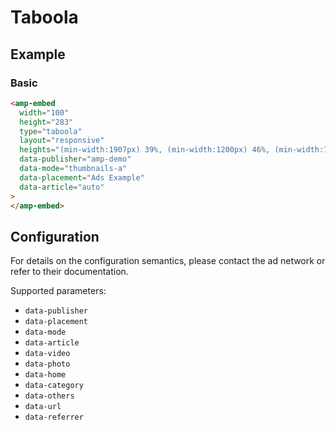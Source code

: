 # Taboola

## Example

### Basic

```html
<amp-embed
  width="100"
  height="283"
  type="taboola"
  layout="responsive"
  heights="(min-width:1907px) 39%, (min-width:1200px) 46%, (min-width:780px) 64%, (min-width:480px) 98%, (min-width:460px) 167%, 196%"
  data-publisher="amp-demo"
  data-mode="thumbnails-a"
  data-placement="Ads Example"
  data-article="auto"
>
</amp-embed>
```

## Configuration

For details on the configuration semantics, please contact the ad network or refer to their documentation.

Supported parameters:

-   `data-publisher`
-   `data-placement`
-   `data-mode`
-   `data-article`
-   `data-video`
-   `data-photo`
-   `data-home`
-   `data-category`
-   `data-others`
-   `data-url`
-   `data-referrer`
